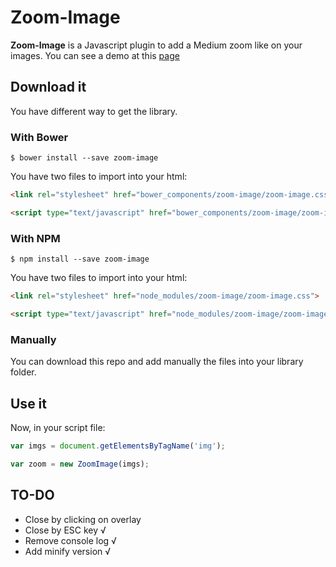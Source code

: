 # Zoom-Image
**Zoom-Image** is a Javascript plugin to add a Medium zoom like on your images.
You can see a demo at this [page](http://demo.co.fr)

## Download it
You have different way to get the library.

### With Bower

```shell
$ bower install --save zoom-image
```

You have two files to import into your html:

```html
<link rel="stylesheet" href="bower_components/zoom-image/zoom-image.css">
```

```html
<script type="text/javascript" href="bower_components/zoom-image/zoom-image.js"></script>
```

### With NPM

```shell
$ npm install --save zoom-image
```

You have two files to import into your html:

```html
<link rel="stylesheet" href="node_modules/zoom-image/zoom-image.css">
```

```html
<script type="text/javascript" href="node_modules/zoom-image/zoom-image.js"></script>
```

### Manually
You can download this repo and add manually the files into your library folder.

## Use it
Now, in your script file:

```javascript
var imgs = document.getElementsByTagName('img');

var zoom = new ZoomImage(imgs);
```

## TO-DO
* Close by clicking on overlay
* Close by ESC key √
* Remove console log √
* Add minify version √
